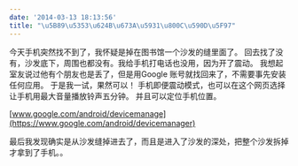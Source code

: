 ```yaml
---
date: '2014-03-13 18:13:56'
title: "\u5B89\u5353\u624B\u673A\u5931\u800C\u590D\u5F97"
---
```


今天手机突然找不到了，我怀疑是掉在图书馆一个沙发的缝里面了。 回去找了没有，沙发底下，周围也都没有。我给手机打电话也没用，因为开了震动。 我想起室友说过他有个朋友也是丢了，但是用Google 账号就找回来了，不需要事先安装任何应用。 于是我一试，果然可以！ 手机即便震动模式，也可以在这个网页选择让手机用最大音量播放铃声五分钟。 并且可以定位手机位置。

[www.google.com/android/devicemanage](https://www.google.com/android/devicemanager)

最后我发现确实是从沙发缝掉进去了，而且是进入了沙发的深处，把整个沙发拆掉才拿到了手机。。

 


